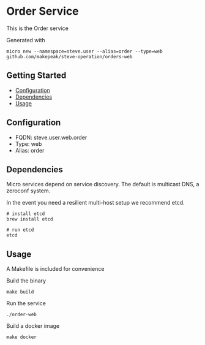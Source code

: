 # Order Service

This is the Order service

Generated with

```
micro new --namespace=steve.user --alias=order --type=web github.com/makepeak/steve-operation/orders-web
```

## Getting Started

- [Configuration](#configuration)
- [Dependencies](#dependencies)
- [Usage](#usage)

## Configuration

- FQDN: steve.user.web.order
- Type: web
- Alias: order

## Dependencies

Micro services depend on service discovery. The default is multicast DNS, a zeroconf system.

In the event you need a resilient multi-host setup we recommend etcd.

```
# install etcd
brew install etcd

# run etcd
etcd
```

## Usage

A Makefile is included for convenience

Build the binary

```
make build
```

Run the service
```
./order-web
```

Build a docker image
```
make docker
```